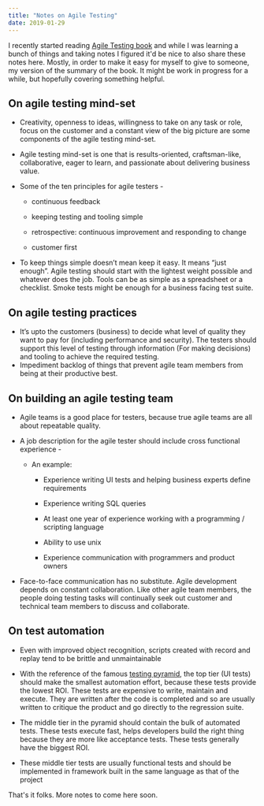 ```yaml
---
title: "Notes on Agile Testing"
date: 2019-01-29
---
```


I recently started reading [Agile Testing book](https://books.google.co.in/books/about/Agile_Testing.html?id=68_lhPvoKS8C&redir_esc=y) and while I was learning a bunch of things and taking notes I figured it'd be nice to also share these notes here. Mostly, in order to make it easy for myself to give to someone, my version of the summary of the book. It might be work in progress for a while, but hopefully covering something helpful.

## On agile testing mind-set

* Creativity, openness to ideas, willingness to take on any task or role, focus on the customer and a constant view of the big picture are some components of the agile testing mind-set.

* Agile testing mind-set is one that is results-oriented, craftsman-like, collaborative, eager to learn, and passionate about delivering business value.

* Some of the ten principles for agile testers -

    * continuous feedback

    * keeping testing and tooling simple

    * retrospective: continuous improvement and responding to change

    * customer first

* To keep things simple doesn’t mean keep it easy. It means “just enough”. Agile testing should start with the lightest weight possible and whatever does the job. Tools can be as simple as a spreadsheet or a checklist. Smoke tests might be enough for a business facing test suite.

## On agile testing practices

* It’s upto the customers (business) to decide what level of quality they want to pay for (including performance and security). The testers should support this level of testing through information (For making decisions) and tooling to achieve the required testing.
* Impediment backlog of things that prevent agile team members from being at their productive best.

## On building an agile testing team

* Agile teams is a good place for testers, because true agile teams are all about repeatable quality.

* A job description for the agile tester should include cross functional experience -

    * An example:

        * Experience writing UI tests and helping business experts define requirements

        * Experience writing SQL queries

        * At least one year of experience working with a programming / scripting language

        * Ability to use unix

        * Experience communication with programmers and product owners

* Face-to-face communication has no substitute. Agile development depends on constant collaboration. Like other agile team members, the people doing testing tasks will continually seek out customer and technical team members to discuss and collaborate.

## On test automation

* Even with improved object recognition, scripts created with record and replay tend to be brittle and unmaintainable

* With the reference of the famous [testing pyramid](https://martinfowler.com/bliki/TestPyramid.html), the top tier (UI tests) should make the smallest automation effort, because these tests provide the lowest ROI. These tests are expensive to write, maintain and execute. They are written after the code is completed and so are usually written to critique the product and go directly to the regression suite.

* The middle tier in the pyramid should contain the bulk of automated tests. These tests execute fast, helps developers build the right thing because they are more like acceptance tests. These tests generally have the biggest ROI.

* These middle tier tests are usually functional tests and should be implemented in framework built in the same language as that of the project


That's it folks. More notes to come here soon.
